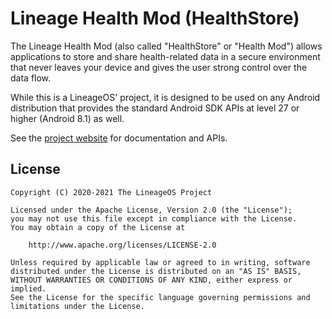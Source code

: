 Lineage Health Mod (HealthStore)
================================

The Lineage Health Mod (also called "HealthStore" or "Health Mod") allows applications to
store and share health-related data in a secure environment that never leaves
your device and gives the user strong control over the data flow.

While this is a LineageOS' project, it is designed to be used on
any Android distribution that provides the standard Android SDK APIs at level
27 or higher (Android 8.1) as well.

See the [project website](https://healthstore.github.io/android_vendor_lineage_health) for documentation and APIs.

## License

```
Copyright (C) 2020-2021 The LineageOS Project

Licensed under the Apache License, Version 2.0 (the "License");
you may not use this file except in compliance with the License.
You may obtain a copy of the License at

    http://www.apache.org/licenses/LICENSE-2.0

Unless required by applicable law or agreed to in writing, software
distributed under the License is distributed on an "AS IS" BASIS,
WITHOUT WARRANTIES OR CONDITIONS OF ANY KIND, either express or implied.
See the License for the specific language governing permissions and
limitations under the License.
```
